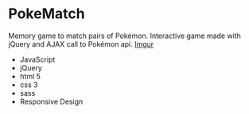 # PokeMatch
Memory game to match pairs of Pokémon. Interactive game made with jQuery and AJAX call to Pokémon api.
[Imgur](https://i.imgur.com/R7PpOHA.gifv)
* JavaScript
* jQuery
* html 5
* css 3
* sass
* Responsive Design
